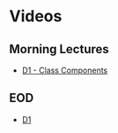 # Videos

## Morning Lectures
- [D1 - Class Components](https://vimeo.com/538903882/33d96ea898)

## EOD 
- [D1](https://vimeo.com/538923936/7530933ba6)